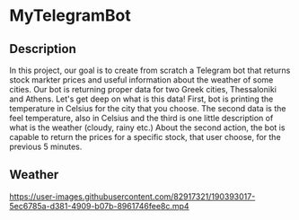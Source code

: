 # MyTelegramBot


## Description 
In this project, our goal is to create from scratch a Telegram bot that returns stock markter prices and  useful information about the weather of some cities. Our bot is returning proper data for two Greek cities, Thessaloniki and Athens. Let's get deep on what is this data! First, bot is printing the temperature in Celsius for the city that you choose. The second data is the feel temperature, also in Celsius and the third is one little description of what is the weather (cloudy, rainy etc.)
About the second action, the bot is capable to return the prices for a specific stock, that user choose, for the previous 5 minutes.


## Weather 
https://user-images.githubusercontent.com/82917321/190393017-5ec6785a-d381-4909-b07b-8961746fee8c.mp4
